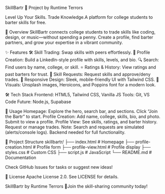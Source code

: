 SkillBartr 🚀
Project by Runtime Terrors

Level Up Your Skills. Trade Knowledge.A platform for college students to barter skills for free.

📖 Overview
SkillBartr connects college students to trade skills like coding, design, or music—without spending a penny. Create a profile, find barter partners, and grow your expertise in a vibrant community.

✨ Features
  🛠️ Skill Trading: Swap skills with peers effortlessly.
  👤 Profile Creation: Build a LinkedIn-style profile with skills, levels, and bio.
  🔍 Search: Find users by name, college, or skill.
  ⭐ Ratings & History: View ratings and past barters for trust.
  📩 Skill Requests: Request skills and approve/deny trades.
  📱 Responsive Design: Sleek, mobile-friendly UI with Tailwind CSS.
  🎨 Visuals: Unsplash images, Heroicons, and Poppins font for a modern look.

🛠️ Tech Stack
  Frontend: HTML5, Tailwind CSS, Vanilla JS
  Tools: Git, VS Code
  Future: Node.js, Supabase

📱 Usage
  Homepage: Explore the hero, search bar, and sections. Click “Join the Bartr” to start.
  Profile Creation: Add name, college, skills, bio, and photo. Submit to view a profile.
  Profile View: See skills, ratings, and barter history. Request or manage trades.
  Note: Search and requests are simulated (alerts/console logs). Backend needed for full functionality.

📂 Project Structure
skillbartr/
├── index.html              # Homepage
├── profile-creation.html   # Profile form
├── profile-view.html       # Profile display
├── styles.css              # Custom CSS
├── script.js               # JavaScript
└── README.md               # Documentation


Check GitHub Issues for tasks or suggest new ideas!

📜 License
Apache License 2.0. See LICENSE for details.

SkillBartr by Runtime Terrors 🌟Join the skill-sharing community today!


